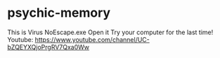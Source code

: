 # psychic-memory
This is Virus NoEscape.exe
Open it 
Try your computer for the last time!
Youtube: https://www.youtube.com/channel/UC-bZQEYXQjoPrgRV7Qxa0Ww

